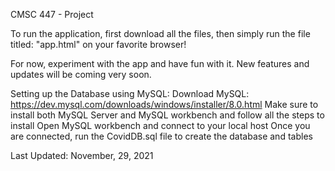 CMSC 447 - Project

To run the application, first download all the files, then simply run the file titled: "app.html" on your favorite browser!

For now, experiment with the app and have fun with it. New features and updates will be coming very soon.


Setting up the Database using MySQL: 
Download MySQL: 
https://dev.mysql.com/downloads/windows/installer/8.0.html
Make sure to install both MySQL Server and MySQL workbench and follow all the steps to install 
Open MySQL workbench and connect to your local host 
Once you are connected, run the CovidDB.sql file to create the database and tables

Last Updated: November, 29, 2021
